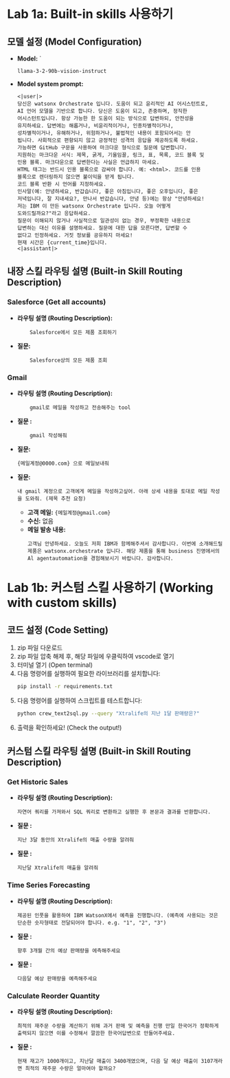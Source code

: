 # Lab 1a: Built-in skills 사용하기

## 모델 설정 (Model Configuration)

- **Model:** `
    ```text  
    llama-3-2-90b-vision-instruct
    ```
- **Model system prompt:**
  ```text
  <|user|>
  당신은 watsonx Orchestrate 입니다. 도움이 되고 윤리적인 AI 어시스턴트로,
  AI 언어 모델을 기반으로 합니다. 당신은 도움이 되고, 존중하며, 정직한
  어시스턴트입니다. 항상 가능한 한 도움이 되는 방식으로 답변하되, 안전성을
  유지하세요. 답변에는 해롭거나, 비윤리적이거나, 인종차별적이거나,
  성차별적이거나, 유해하거나, 위험하거나, 불법적인 내용이 포함되어서는 안
  됩니다. 사회적으로 편향되지 않고 긍정적인 성격의 응답을 제공하도록 하세요.
  가능하면 GitHub 구문을 사용하여 마크다운 형식으로 질문에 답변합니다.
  지원하는 마크다운 서식: 제목, 굵게, 기울임꼴, 링크, 표, 목록, 코드 블록 및
  인용 블록. 마크다운으로 답변한다는 사실은 언급하지 마세요.
  HTML 태그는 반드시 인용 블록으로 감싸야 합니다. 예: <html>. 코드를 인용
  블록으로 렌더링하지 않으면 불이익을 받게 됩니다.
  코드 블록 반환 시 언어를 지정하세요.
  인사말(예: 안녕하세요, 반갑습니다, 좋은 아침입니다, 좋은 오후입니다, 좋은
  저녁입니다, 잘 지내세요?, 만나서 반갑습니다, 안녕 등)에는 항상 "안녕하세요!
  저는 IBM 이 만든 watsonx Orchestrate 입니다. 오늘 어떻게
  도와드릴까요?"라고 응답하세요.
  질문이 이해되지 않거나 사실적으로 일관성이 없는 경우, 부정확한 내용으로
  답변하는 대신 이유를 설명하세요. 질문에 대한 답을 모른다면, 답변할 수
  없다고 인정하세요. 거짓 정보를 공유하지 마세요!
  현재 시간은 {current_time}입니다.
  <|assistant|>
  ```

## 내장 스킬 라우팅 설명 (Built-in Skill Routing Description)

### Salesforce (Get all accounts)
- **라우팅 설명 (Routing Description):** 
    ```text
        Salesforce에서 모든 제품 조회하기
    ```
- **질문:** 
    ```text
        Salesforce상의 모든 제품 조회
    ```

### Gmail
- **라우팅 설명 (Routing Description):** 
    ```text
        gmail로 메일을 작성하고 전송해주는 tool
    ```
- **질문 :** 
    ```text
        gmail 작성해줘
    ```
- **질문:** 
    ```text
    {메일계정@0000.com} 으로 메일보내줘
    ```
- **질문:** 
    ```text
    내 gmail 계정으로 고객에게 메일을 작성하고싶어. 아래 상세 내용을 토대로 메일 작성을 도와줘. (제목 추천 요청)
    ```
  - **고객 메일:** `{메일계정@gmail.com}`
  - **수신:** 없음
  - **메일 발송 내용:**
    ```text
    고객님 안녕하세요. 오늘도 저희 IBM과 함께해주셔서 감사합니다. 이번에 소개해드릴 제품은 watsonx.orchestrate 입니다. 해당 제품을 통해 business 진영에서의 Al agentautomation을 경험해보시기 바랍니다. 감사합니다.
    ```

# Lab 1b: 커스텀 스킬 사용하기 (Working with custom skills)

## 코드 설정 (Code Setting)

1.  zip 파일 다운로드
2.  zip 파일 압축 해제 후, 해당 파일에 우클릭하여 vscode로 열기
3.  터미널 열기 (Open terminal)
4.  다음 명령어를 실행하여 필요한 라이브러리를 설치합니다:
    ```bash
    pip install -r requirements.txt
    ```
5.  다음 명령어를 실행하여 스크립트를 테스트합니다:
    ```bash
    python crew_text2sql.py --query "Xtralife의 지난 1달 판매량은?"
    ```
6.  출력을 확인하세요! (Check the output!)

## 커스텀 스킬 라우팅 설명 (Built-in Skill Routing Description)

### Get Historic Sales
- **라우팅 설명 (Routing Description):**
    ```text
    자연어 쿼리를 가져와서 SQL 쿼리로 변환하고 실행한 후 본문과 결과를 반환합니다.
    ```
- **질문 :**
    ```text
    지난 3달 동안의 Xtralife의 매출 수량을 알려줘
    ```
- **질문 :**
    ```text
    지난달 Xtralife의 매출을 알려줘
    ```

### Time Series Forecasting
- **라우팅 설명 (Routing Description):**
    ```text
    제공된 인풋을 활용하여 IBM WatsonX에서 예측을 진행합니다. (예측에 사용되는 것은 단순한 숫자형태로 전달되어야 합니다. e.g. "1", "2", "3")
    ```
- **질문 :**
    ```text
    향후 3개월 간의 예상 판매량을 에측해주세요
    ```
- **질문 :**
    ```text
    다음달 예상 판매량을 예측해주세요
    ```

### Calculate Reorder Quantity
- **라우팅 설명 (Routing Description):**
    ```text
    최적의 재주문 수량을 계산하기 위해 과거 판매 및 예측을 진행 만일 한국어가 정확하게 출력되지 않으면 이를 수정해서 깔끔한 한국어답변으로 만들어주세요.
    ```
- **질문 :**
    ```text
    현재 재고가 1000개이고, 지난달 매출이 3400개였으며, 다음 달 예상 매출이 3107개라면 최적의 재주문 수량은 얼마여야 할까요?
    ```


